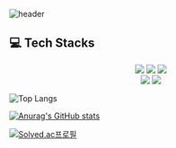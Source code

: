 ![header](https://capsule-render.vercel.app/api?type=waving&color=0:A9E2C5,100:1A9A91&section=header&height=245&text=%20Hi%20Guys~&animation=fadeIn&fontSize=50&fontColor=eeeeee&textBg=false&&fontAlignY=40)

## 💻 Tech Stacks
<p align='center'>
  <img src="https://img.shields.io/badge/c++-%23004E81.svg?&style=for-the-badge&logo=cplusplus&logoColor=white"/>
  <img src="https://img.shields.io/badge/unity-%23000000.svg?&style=for-the-badge&logo=unity&logoColor=white" />
  <img src="https://img.shields.io/badge/%27Lucky%27-006600?style=for-the-badge&logo=4chan&logoColor=black%22%3E"/><br/>
  <img src="https://img.shields.io/badge/VSCode-007ACC?style=flat-square&logo=visualstudiocode&logoColor=white"/>
  <img src="https://img.shields.io/badge/IntelliJ-000000?style=flat-square&logo=intellijidea&logoColor=white"/>
</p>


![Top Langs](https://github-readme-stats.vercel.app/api/top-langs/?username=clickang&layout=compact)

[![Anurag's GitHub stats](https://github-readme-stats.vercel.app/api?username=clickang&theme=tokyonight)](https://github.com/clickang/github-readme-stats)

[![Solved.ac프로필](http://mazassumnida.wtf/api/v2/generate_badge?boj=clickang)](https://solved.ac/clickang)



<!--
Here are some ideas to get you started:

- 🔭 I’m currently working on ...
- 🌱 I’m currently learning ... Game Programming
- 👯 I’m looking to collaborate on ... Google Or... Naver!!!

- 🤔 I’m looking for help with ...
- 💬 Ask me about ...
- 📫 How to reach me: ...
- 😄 Pronouns: ...
- ⚡ Fun fact: ...
-->
